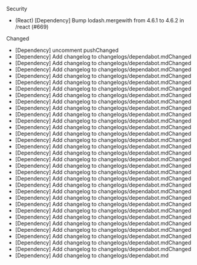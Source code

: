 Security
- (React) [Dependency] Bump lodash.mergewith from 4.6.1 to 4.6.2 in /react (#669)

Changed
- [Dependency] uncomment pushChanged
- [Dependency] Add changelog to changelogs/dependabot.mdChanged
- [Dependency] Add changelog to changelogs/dependabot.mdChanged
- [Dependency] Add changelog to changelogs/dependabot.mdChanged
- [Dependency] Add changelog to changelogs/dependabot.mdChanged
- [Dependency] Add changelog to changelogs/dependabot.mdChanged
- [Dependency] Add changelog to changelogs/dependabot.mdChanged
- [Dependency] Add changelog to changelogs/dependabot.mdChanged
- [Dependency] Add changelog to changelogs/dependabot.mdChanged
- [Dependency] Add changelog to changelogs/dependabot.mdChanged
- [Dependency] Add changelog to changelogs/dependabot.mdChanged
- [Dependency] Add changelog to changelogs/dependabot.mdChanged
- [Dependency] Add changelog to changelogs/dependabot.mdChanged
- [Dependency] Add changelog to changelogs/dependabot.mdChanged
- [Dependency] Add changelog to changelogs/dependabot.mdChanged
- [Dependency] Add changelog to changelogs/dependabot.mdChanged
- [Dependency] Add changelog to changelogs/dependabot.mdChanged
- [Dependency] Add changelog to changelogs/dependabot.mdChanged
- [Dependency] Add changelog to changelogs/dependabot.mdChanged
- [Dependency] Add changelog to changelogs/dependabot.mdChanged
- [Dependency] Add changelog to changelogs/dependabot.mdChanged
- [Dependency] Add changelog to changelogs/dependabot.mdChanged
- [Dependency] Add changelog to changelogs/dependabot.mdChanged
- [Dependency] Add changelog to changelogs/dependabot.mdChanged
- [Dependency] Add changelog to changelogs/dependabot.mdChanged
- [Dependency] Add changelog to changelogs/dependabot.mdChanged
- [Dependency] Add changelog to changelogs/dependabot.mdChanged
- [Dependency] Add changelog to changelogs/dependabot.mdChanged
- [Dependency] Add changelog to changelogs/dependabot.mdChanged
- [Dependency] Add changelog to changelogs/dependabot.mdChanged
- [Dependency] Add changelog to changelogs/dependabot.mdChanged
- [Dependency] Add changelog to changelogs/dependabot.mdChanged
- [Dependency] Add changelog to changelogs/dependabot.md